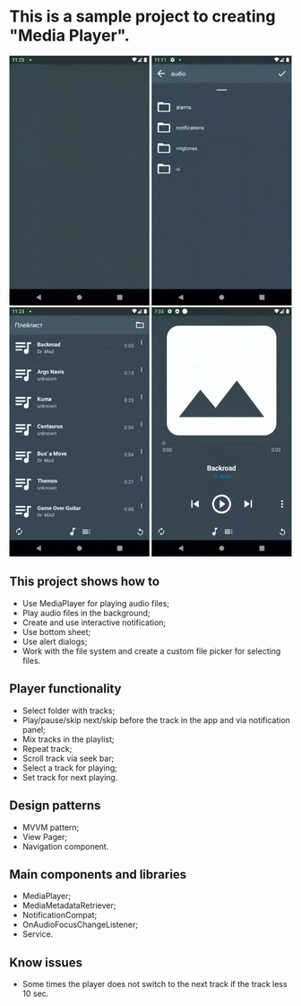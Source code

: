 # This is a sample project to creating "Media Player".

<img src="https://github.com/AnastasiaKubova/MediaPlayer/blob/master/preview/bg.gif?raw=true" width="250" /> <img src="https://github.com/AnastasiaKubova/MediaPlayer/blob/master/preview/filepicker.gif?raw=true" width="250"/> <img src="https://github.com/AnastasiaKubova/MediaPlayer/blob/master/preview/playlist.gif?raw=true" width="250"> <img src="https://github.com/AnastasiaKubova/MediaPlayer/blob/master/preview/viewpager.gif?raw=true" width="250">

## This project shows how to
- Use MediaPlayer for playing audio files;
- Play audio files in the background;
- Create and use interactive notification;
- Use bottom sheet;
- Use alert dialogs;
- Work with the file system and create a custom file picker for selecting files.

## Player functionality
- Select folder with tracks;
- Play/pause/skip next/skip before the track in the app and via notification panel;
- Mix tracks in the playlist;
- Repeat track;
- Scroll track via seek bar;
- Select a track for playing;
- Set track for next playing.

## Design patterns
- MVVM pattern;
- View Pager;
- Navigation component.

## Main components and libraries
- MediaPlayer;
- MediaMetadataRetriever;
- NotificationCompat;
- OnAudioFocusChangeListener;
- Service.

## Know issues
- Some times the player does not switch to the next track if the track less 10 sec.
